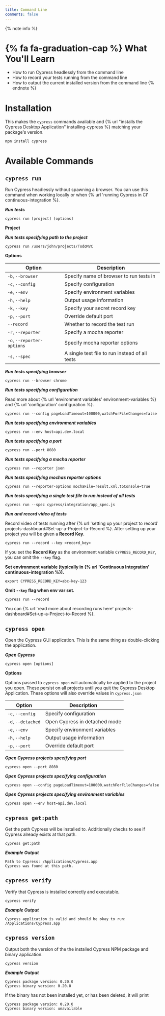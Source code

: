```yaml
---
title: Command Line
comments: false
---
```


{% note info %}
# {% fa fa-graduation-cap %} What You'll Learn

- How to run Cypress headlessly from the command line
- How to record your tests running from the command line
- How to output the current installed version from the command line
{% endnote %}

# Installation

This makes the `cypress` commands available and {% url "installs the Cypress Desktop Application" installing-cypress %} matching your package's version.

```shell
npm install cypress
```

# Available Commands

## `cypress run`

Run Cypress headlessly without spawning a browser. You can use this command when working locally or when {% url 'running Cypress in CI' continuous-integration %}.

***Run tests***

```shell
cypress run [project] [options]
```

**Project**

***Run tests specifying path to the project***

```shell
cypress run /users/john/projects/TodoMVC
```

**Options**

Option | Description
------ |  ---------
`-b`, `--browser`  | Specify name of browser to run tests in
`-c`, `--config`  | Specify configuration
`-e`, `--env`  | Specify environment variables
`-h`, `--help`  | Output usage information
`-k`, `--key`  | Specify your secret record key
`-p`, `--port`  | Override default port
`--record`  | Whether to record the test run
`-r`, `--reporter`  | Specify a mocha reporter
`-o`, `--reporter-options`  | Specify mocha reporter options
`-s`, `--spec`  | A single test file to run instead of all tests

***Run tests specifying browser***

```shell
cypress run --browser chrome
```

***Run tests specifying configuration***

Read more about {% url 'environment variables' environment-variables %} and {% url 'configuration' configuration %}.

```shell
cypress run --config pageLoadTimeout=100000,watchForFileChanges=false
```

***Run tests specifying environment variables***

```shell
cypress run --env host=api.dev.local
```

***Run tests specifying a port***

```shell
cypress run --port 8080
```

***Run tests specifying a mocha reporter***

```shell
cypress run --reporter json
```

***Run tests specifying mochas reporter options***

```shell
cypress run --reporter-options mochaFile=result.xml,toConsole=true
```

***Run tests specifying a single test file to run instead of all tests***

```shell
cypress run --spec cypress/integration/app_spec.js
```

***Run and record video of tests***

Record video of tests running after {% url 'setting up your project to record' projects-dashboard#Set-up-a-Project-to-Record %}. After setting up your project you will be given a **Record Key**.

```shell
cypress run --record --key <record_key>
```

If you set the **Record Key** as the environment variable `CYPRESS_RECORD_KEY`, you can omit the `--key` flag.

**Set environment variable (typically in {% url 'Continuous Integration' continuous-integration %}).**

```shell
export CYPRESS_RECORD_KEY=abc-key-123
```

**Omit `--key` flag when env var set.**

```shell
cypress run --record
```

You can {% url 'read more about recording runs here' projects-dashboard#Set-up-a-Project-to-Record %}.

## `cypress open`

Open the Cypress GUI application. This is the same thing as double-clicking the application.

***Open Cypress***

```shell
cypress open [options]
```

**Options**

Options passed to `cypress open` will automatically be applied to the project you open. These persist on all projects until you quit the Cypress Desktop Application. These options will also override values in `cypress.json`

Option | Description
------ | ---------
`-c`, `--config`  | Specify configuration
`-d`, `--detached` | Open Cypress in detached mode
`-e`, `--env`  | Specify environment variables
`-h`, `--help`  | Output usage information
`-p`, `--port`  | Override default port


***Open Cypress projects specifying port***

```shell
cypress open --port 8080
```

***Open Cypress projects specifying configuration***

```shell
cypress open --config pageLoadTimeout=100000,watchForFileChanges=false
```

***Open Cypress projects specifying environment variables***

```shell
cypress open --env host=api.dev.local
```

## `cypress get:path`

Get the path Cypress will be installed to. Additionally checks to see if Cypress already exists at that path.

```shell
cypress get:path
```

***Example Output***

```shell
Path to Cypress: /Applications/Cypress.app
Cypress was found at this path.
```

## `cypress verify`

Verify that Cypress is installed correctly and executable.

```shell
cypress verify
```

***Example Output***

```shell
Cypress application is valid and should be okay to run: /Applications/Cypress.app
```

## `cypress version`

Output both the version of the the installed Cypress NPM package and binary application.

```shell
cypress version
```

***Example Output***

```shell
Cypress package version: 0.20.0
Cypress binary version: 0.20.0
```

If the binary has not been installed yet, or has been deleted, it will print

```shell
Cypress package version: 0.20.0
Cypress binary version: unavailable
```
